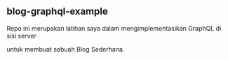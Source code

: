 ## blog-graphql-example

Repo ini merupakan latihan saya dalam mengimplementasikan GraphQL di sisi server

untuk membuat sebuah Blog Sederhana.
